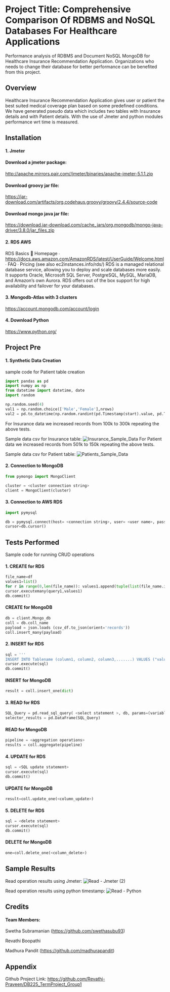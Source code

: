 # Project Title: Comprehensive Comparison Of RDBMS and NoSQL Databases For Healthcare Applications

Performance analysis of RDBMS and Document NoSQL MongoDB for Healthcare Insurance Recommendation Application. Organizations who needs to change their database for better performance can be benefited from this project.

## Overview
Healthcare Insurance Recommendation Application gives user or patient the best suited medical coverage plan based on some predefined conditions.
We have generated pseudo data which includes two tables with Insurance details and with Patient details. 
With the use of Jmeter and python modules performance wrt time is measured.
## Installation
#### 1. Jmeter
#### Download a jmeter package:
http://apache.mirrors.pair.com//jmeter/binaries/apache-jmeter-5.1.1.zip

#### Download groovy jar file:
https://jar-download.com/artifacts/org.codehaus.groovy/groovy/2.4.4/source-code

#### Download mongo java jar file:
https://download.jar-download.com/cache_jars/org.mongodb/mongo-java-driver/3.8.0/jar_files.zip

#### 2. RDS AWS
RDS Basics
📒 Homepage ∙ https://docs.aws.amazon.com/AmazonRDS/latest/UserGuide/Welcome.html ∙ FAQ ∙ Pricing (see also ec2instances.info/rds/)
RDS is a managed relational database service, allowing you to deploy and scale databases more easily. It supports Oracle, Microsoft SQL Server, PostgreSQL, MySQL, MariaDB, and Amazon’s own Aurora.
RDS offers out of the box support for high availability and failover for your databases.

#### 3. Mongodb-Atlas with 3 clusters
https://account.mongodb.com/account/login

#### 4. Download Python
https://www.python.org/
    
## Project Pre
#### 1. Synthetic Data Creation
sample code for Patient table creation
```python
import pandas as pd
import numpy as np
from datetime import datetime, date
import random

np.random.seed(4)
val1 = np.random.choice(['Male','Female'],nrows)
val2 = pd.to_datetime(np.random.randint(pd.Timestamp(start).value, pd.Timestamp(end).value,nrows, dtype=np.int64)).strftime('%Y/%m/%d')
```
For Insurance data we increased records from 100k to 300k repeating the above tests.

Sample data csv for Insurance table: 
![Insurance_Sample_Data](https://user-images.githubusercontent.com/98043861/169841831-06947243-21e0-4ad5-a611-24a7e90a8c11.png)
For Patient data we increased records from 501k to 150k repeating the above tests.

Sample data csv for Patient table:
![Patients_Sample_Data](https://user-images.githubusercontent.com/98043861/169842347-005a05ac-6e1d-4778-8786-a34643bbd1a4.png)
#### 2. Connection to MongoDB
```python
from pymongo import MongoClient

cluster = <cluster connection string>
client = MongoClient(cluster)
```
#### 3. Connection to AWS RDS
```python
import pymysql

db = pymysql.connect(host= <connection string>, user= <user name>, password= <pwd>)
cursor=db.cursor()
```



## Tests Performed

Sample code for running CRUD operations

#### 1. CREATE for RDS
```python
file_name=df
values1=list()
for r in range(0,len(file_name)): values1.append(tuple(list(file_name.iloc[r])))
cursor.executemany(query1,values1)
db.commit()
```
#### CREATE for MongoDB
```python
db = client.Mongo_db
coll = db.coll_name
payload = json.loads (csv_df.to_json(orient='records'))
coll.insert_many(payload)
```
#### 2. INSERT for RDS
```python
sql = '''
INSERT INTO Tablename (column1, column2, column3,.......) VALUES ("value1''', "value2",....)
cursor.execute(sql)
db.commit()
```
#### INSERT for MongoDB
```python
result = coll.insert_one(dict)
```
#### 3. READ for RDS
```python
SQL_Query = pd.read_sql_query( <select statement >, db, params=(variables))
selector_results = pd.DataFrame(SQL_Query)
```
#### READ for MongoDB
```python
pipeline = <aggregation operations>
results = coll.aggregate(pipeline)
```
#### 4. UPDATE for RDS
```python
sql = <SQL update statement>
cursor.execute(sql)
db.commit()
```
#### UPDATE for MongoDB
```python
result=coll.update_one(<column_update>)
```
#### 5. DELETE for RDS
```python
sql = <delete statement>
cursor.execute(sql)
db.commit()
```
#### DELETE for MongoDB
```python
one=coll.delete_one(<column_delete>)
```


## Sample Results
Read operation results using Jmeter:
![Read - Jmeter (2)](https://user-images.githubusercontent.com/98043861/169919717-0d7a7e73-56c3-4265-a9df-a10d71df1965.png)

Read operation results using python timestamp:
![Read - Python](https://user-images.githubusercontent.com/98043861/169837702-215017b7-9644-4048-9894-19909c407c85.png)



## Credits
#### Team Members:

Swetha Subramanian (https://github.com/swethasubu93)

Revathi Boopathi 

Madhura Pandit (https://github.com/madhurapandit)
## Appendix

Github Project Link: 
https://github.com/Revathi-Praveen/DB225_TermProject_Group1

